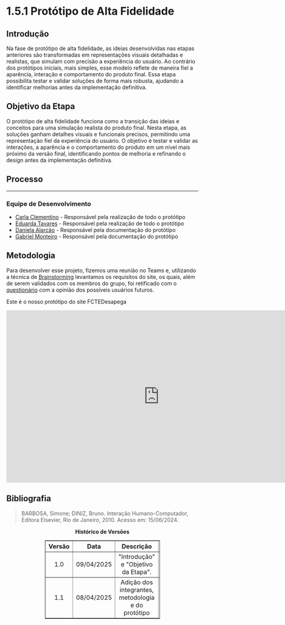 # 1.5.1 Protótipo de Alta Fidelidade

## Introdução
Na fase de protótipo de alta fidelidade, as ideias desenvolvidas nas etapas anteriores são transformadas em representações visuais detalhadas e realistas, que simulam com precisão a experiência do usuário. Ao contrário dos protótipos iniciais, mais simples, esse modelo reflete de maneira fiel a aparência, interação e comportamento do produto final. Essa etapa possibilita testar e validar soluções de forma mais robusta, ajudando a identificar melhorias antes da implementação definitiva.

## Objetivo da Etapa
O protótipo de alta fidelidade funciona como a transição das ideias e conceitos para uma simulação realista do produto final. Nesta etapa, as soluções ganham detalhes visuais e funcionais precisos, permitindo uma representação fiel da experiência do usuário. O objetivo é testar e validar as interações, a aparência e o comportamento do produto em um nível mais próximo da versão final, identificando pontos de melhoria e refinando o design antes da implementação definitiva.

## Processo 
- - - 

### Equipe de Desenvolvimento

- [Carla Clementino](https://github.com/ccarlaa) - Responsável pela realização de todo o protótipo
- [Eduarda Tavares](https://github.com/erteduarda) - Responsável pela realização de todo o protótipo
- [Daniela Alarcão](https://github.com/danialarcao) - Responsável pela documentação do protótipo
- [Gabriel Monteiro](https://github.com/GabrielSMonteiro) - Responsável pela documentação do protótipo

## Metodologia

Para desenvolver esse projeto, fizemos uma reunião no Teams e, utilizando a técnica de [Brainstorming](../1.3.TecnicasElicitacao/1.3.1.Brainstorm.md) levantamos os requisitos do site, os quais, além de serem validados com os membros do grupo, foi retificado com o [questionário](../1.3.TecnicasElicitacao/1.3.2.Questionario.md) com a opinião dos possíveis usuários futuros.

Este é o nosso protótipo do site FCTEDesapega

<iframe style="border: 1px solid rgba(0, 0, 0, 0.1);" width="800" height="450" src="https://www.figma.com/proto/HV5yo4XnFPWMVzsv0rQrNd/Arquitetura?node-id=98-1807&t=fh6lzQ4L518vgnZ1-1&scaling=scale-down&content-scaling=fixed&page-id=11%3A420&starting-point-node-id=11%3A421" allowfullscreen></iframe>


## Bibliografia

> BARBOSA, Simone; DINIZ, Bruno. Interação Humano-Computador, Editora Elsevier, Rio de Janeiro, 2010. Acesso em: 15/06/2024.

<p align="center"><strong> Histórico de Versões</strong></p>

<table style="margin: auto; width: 60%; border-collapse: collapse;" border="1" cellpadding="8">
  <thead>
    <tr>
      <th style="text-align: center;">Versão</th>
      <th style="text-align: center;">Data</th>
      <th style="text-align: center;">Descrição</th>
      <th style="text-align: center;">Autor(es)</th>
      <th style="text-align: center;">Revisor(es)</th>
    </tr>
  </thead>
  <tbody>
    <tr>
      <td style="text-align: center;">1.0</td>
      <td style="text-align: center;">09/04/2025</td>
      <td style="text-align: center;">"Introdução" e "Objetivo da Etapa".</td>
      <td style="text-align: center;"><a href="https://github.com/danialarcao">Daniela Alarcão</a></td>
      <td style="text-align: center;"><a href="https://github.com/GabrielSMonteiro">Gabriel Monteiro</a></td>
    </tr>
  </tbody>
  <tbody>
    <tr>
      <td style="text-align: center;">1.1</td>
      <td style="text-align: center;">08/04/2025</td>
      <td style="text-align: center;">Adição dos integrantes, metodologia e do protótipo</td>
      <td style="text-align: center;"><a href="https://github.com/GabrielSMonteiro">Gabriel Monteiro</a></td>
      <td style="text-align: center;"></td>
    </tr>
  </tbody>
</table>
